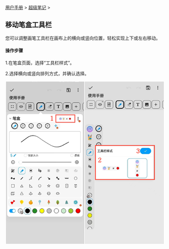 [用户手册](/dragonnest/drawnote/manual) > [超级笔记](/dragonnest/drawnote/manual/super_note) >

移动笔盒工具栏
---

您可以调整画笔工具栏在画布上的横向或竖向位置，轻松实现上下或左右移动。

#### 操作步骤

1.在笔盒页面，选择“工具栏样式”。

2.选择横向或竖向排列方式，并确认选择。

![](imgs/move_pencil_toolbar.png)
